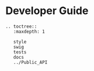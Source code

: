 Developer Guide
===============

```eval_rst
.. toctree::
   :maxdepth: 1

   style
   swig
   tests
   docs
   ../Public_API
```
